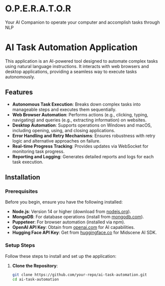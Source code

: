 # O.P.E.R.A.T.O.R
 Your AI Companion to operate your computer and accomplish tasks through NLP

# AI Task Automation Application

This application is an AI-powered tool designed to automate complex tasks using natural language instructions. It interacts with web browsers and desktop applications, providing a seamless way to execute tasks autonomously.

## Features

- **Autonomous Task Execution**: Breaks down complex tasks into manageable steps and executes them sequentially.
- **Web Browser Automation**: Performs actions (e.g., clicking, typing, navigating) and queries (e.g., extracting information) on websites.
- **Desktop Automation**: Supports operations on Windows and macOS, including opening, using, and closing applications.
- **Error Handling and Retry Mechanisms**: Ensures robustness with retry logic and alternative approaches on failure.
- **Real-time Progress Tracking**: Provides updates via WebSocket for monitoring task progress.
- **Reporting and Logging**: Generates detailed reports and logs for each task execution.

## Installation

### Prerequisites

Before you begin, ensure you have the following installed:

- **Node.js**: Version 14 or higher (download from [nodejs.org](https://nodejs.org/)).
- **MongoDB**: For database operations (install from [mongodb.com](https://www.mongodb.com/)).
- **Puppeteer**: For browser automation (installed via npm).
- **OpenAI API Key**: Obtain from [openai.com](https://openai.com/) for AI capabilities.
- **Hugging Face API Key**: Get from [huggingface.co](https://huggingface.co/) for Midscene AI SDK.

### Setup Steps

Follow these steps to install and set up the application:

1. **Clone the Repository**:
   ```bash
   git clone https://github.com/your-repo/ai-task-automation.git
   cd ai-task-automation